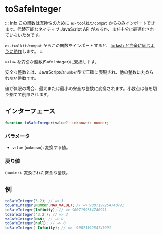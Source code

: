 # toSafeInteger

::: info
この関数は互換性のために `es-toolkit/compat` からのみインポートできます。代替可能なネイティブ JavaScript API があるか、まだ十分に最適化されていないためです。

`es-toolkit/compat` からこの関数をインポートすると、[lodash と完全に同じように動作](../../../compatibility.md)します。
:::

`value` を安全な整数(Safe Integer)に変換します。

安全な整数とは、JavaScriptの`number`型で正確に表現され、他の整数に丸められない整数です。

値が無限の場合、最大または最小の安全な整数に変換されます。小数点は値を切り捨てて削除されます。

## インターフェース

```typescript
function toSafeInteger(value?: unknown): number;
```

### パラメータ

- `value` (`unknown`): 変換する値。

### 戻り値

(`number`): 変換された安全な整数。

## 例

```typescript
toSafeInteger(3.2); // => 3
toSafeInteger(Number.MAX_VALUE); // => 9007199254740991
toSafeInteger(Infinity); // => 9007199254740991
toSafeInteger('3.2'); // => 3
toSafeInteger(NaN); // => 0
toSafeInteger(null); // => 0
toSafeInteger(-Infinity); // => -9007199254740991
```
